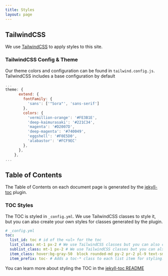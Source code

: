```yaml
---
title: Styles
layout: page
---
```


## TailwindCSS

We use [TailwindCSS](https://tailwindcss.com/) to apply styles to this site.

### TailwindCSS Config & Theme

Our theme colors and configuration can be found in `tailwind.config.js`. TailwindCSS includes a base configuration by default

```javascript
...
theme: {
      extend: {
        fontFamily: {
          'sans': ['"Sora"', 'sans-serif']
        },
        colors: {
          'vermillion-orange': '#FE3B1E',
          'deep-kaimurasaki': '#221C34',
          'magenta': '#D2007D',
          'deep-magenta': '#740049',
          'eggshell': '#F0E5D0',
          'alabastor': '#FCF9EC'
        },
      },
    },
...
```

## Table of Contents

The Table of Contents on each document page is generated by the [jekyll-toc](https://github.com/toshimaru/jekyll-toc) plugin.

### TOC Styles

The TOC is styled in `_config.yml`. We use TailwindCSS classes to style it, but you can also create your own styles for classes generated by the plugin.

```yaml
# _config.yml
toc:
  list_id: toc # id of the <ul> for the toc
  list_class: mt-1 px-2 # We use TailwindCSS classes but you can also create your own
  sublist_class: mt-1 px-2 # We use TailwindCSS classes but you can also create your own
  item_class: hover:bg-gray-50  block rounded-md py-2 pr-2 pl-9 text-sm leading-6 text-gray-700 # You guessed it, more TailwindCSS classes.
  item_prefix: toc- # Adds a toc-* class to each list item for styling. Ex. toc-h2 for list items that refer to an h2 in the doc body.
```

You can learn more about styling the TOC in the [jekyll-toc README](https://github.com/toshimaru/jekyll-toc#css-styling)
